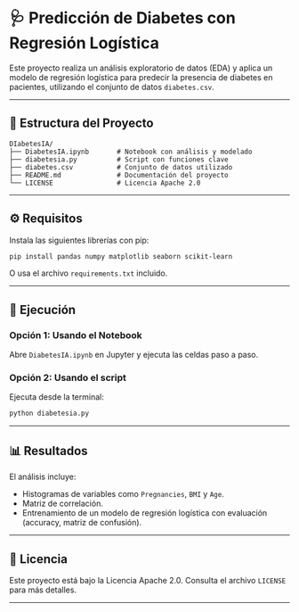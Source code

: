 # 🩺 Predicción de Diabetes con Regresión Logística

Este proyecto realiza un análisis exploratorio de datos (EDA) y aplica un modelo de regresión logística para predecir la presencia de diabetes en pacientes, utilizando el conjunto de datos `diabetes.csv`.

---

## 📁 Estructura del Proyecto

```
DIabetesIA/
├── DiabetesIA.ipynb       # Notebook con análisis y modelado
├── diabetesia.py          # Script con funciones clave
├── diabetes.csv           # Conjunto de datos utilizado
├── README.md              # Documentación del proyecto
└── LICENSE                # Licencia Apache 2.0
```

---

## ⚙️ Requisitos

Instala las siguientes librerías con pip:

```bash
pip install pandas numpy matplotlib seaborn scikit-learn
```

O usa el archivo `requirements.txt` incluido.

---

## 🚀 Ejecución

### Opción 1: Usando el Notebook

Abre `DiabetesIA.ipynb` en Jupyter y ejecuta las celdas paso a paso.

### Opción 2: Usando el script

Ejecuta desde la terminal:

```bash
python diabetesia.py
```

---

## 📊 Resultados

El análisis incluye:

- Histogramas de variables como `Pregnancies`, `BMI` y `Age`.
- Matriz de correlación.
- Entrenamiento de un modelo de regresión logística con evaluación (accuracy, matriz de confusión).

---

## 📄 Licencia

Este proyecto está bajo la Licencia Apache 2.0. Consulta el archivo `LICENSE` para más detalles.

---